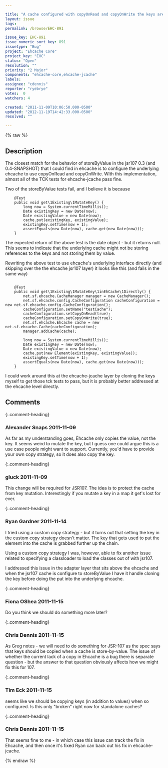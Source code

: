 ```yaml
---

title: "A cache configured with copyOnRead and copyOnWrite the keys are stored as references not as values"
layout: issue
tags: 
permalink: /browse/EHC-891

issue_key: EHC-891
issue_numeric_sort_key: 891
issuetype: "Bug"
project: "Ehcache Core"
project_key: "EHC"
status: "Open"
resolution: ""
priority: "2 Major"
components: "ehcache-core,ehcache-jcache"
labels: 
assignee: "cdennis"
reporter: "ryebrye"
votes:  0
watchers: 4

created: "2011-11-09T10:06:50.000-0500"
updated: "2012-11-19T14:42:33.000-0500"
resolved: ""

---
```




{% raw %}



## Description

<div markdown="1" class="description">


The closest match for the behavior of storeByValue in the jsr107 0.3 (and 0.4-SNAPSHOT) that I could find in ehcache is to configure the underlying ehcache to use copyOnRead and copyOnWrite. WIth this implementation, almost all of the TCK tests for ehcache-jcache pass fine. 

Two of the storeByValue tests fail, and I believe it is because 


```
    @Test
    public void get\1Existing\1MutateKey() {
        long now = System.currentTimeMillis();
        Date existingKey = new Date(now);
        Date existingValue = new Date(now);
        cache.put(existingKey, existingValue);
        existingKey.setTime(now + 1);
        assertEquals(new Date(now), cache.get(new Date(now)));
    }
```


The expected return of the above test is the date object - but it returns null. This seems to indicate that the underlying cache might not be storing references to the keys and not storing them by value. 

Rewriting the above test to use ehcache's underlying interface directly (and skipping over the the ehcache jsr107 layer) it looks like this (and fails in the same way)


```

    @Test
    public void get\1Existing\1MutateKey\1inEhCache\1Directly() {
        net.sf.ehcache.CacheManager manager = new CacheManager();
        net.sf.ehcache.config.CacheConfiguration cacheConfiguration = new net.sf.ehcache.config.CacheConfiguration();
        cacheConfiguration.setName("testCache");
        cacheConfiguration.setCopyOnRead(true);
        cacheConfiguration.setCopyOnWrite(true);
        net.sf.ehcache.Ehcache cache = new net.sf.ehcache.Cache(cacheConfiguration);
        manager.addCache(cache);        

        long now = System.currentTimeMillis();
        Date existingKey = new Date(now);
        Date existingValue = new Date(now);
        cache.put(new Element(existingKey, existingValue));
        existingKey.setTime(now + 1);
        assertEquals(new Date(now), cache.get(new Date(now)));
    }
```


I could work around this at the ehcache-jcache layer by cloning the keys myself to get those tck tests to pass, but it is probably better addressed at the ehcache level directly. 


</div>

## Comments


{:.comment-heading}
### **Alexander Snaps** <span class="date">2011-11-09</span>

<div markdown="1" class="comment">

As far as my understanding goes, Ehcache only copies the value, not the key. It seems weird to mutate the key, but I guess one could argue this is a use case people might want to support.
Currently, you'd have to provide your own copy strategy, so it does also copy the key.

</div>


{:.comment-heading}
### **gluck** <span class="date">2011-11-09</span>

<div markdown="1" class="comment">

This change will be required for JSR107. The idea is to protect the cache from key mutation. Interestingly if you mutate a key in a map it get's lost for ever.

</div>


{:.comment-heading}
### **Ryan Gardner** <span class="date">2011-11-14</span>

<div markdown="1" class="comment">

I tried using a custom copy strategy - but it turns out that setting the key in the custom copy strategy doesn't matter. The key that gets used to put the element into the cache is grabbed further up the chain. 

Using a custom copy strategy I was, however, able to fix another issue related to specifying a classloader to load the classes out of with jsr107.

I addressed this issue in the adapter layer that sits above the ehcache and when the jsr107 cache is configure to storeByValue I have it handle cloning the key before doing the put into the underlying ehcache. 

</div>


{:.comment-heading}
### **Fiona OShea** <span class="date">2011-11-15</span>

<div markdown="1" class="comment">

Do you think we should do something more later?

</div>


{:.comment-heading}
### **Chris Dennis** <span class="date">2011-11-15</span>

<div markdown="1" class="comment">

As Greg notes - we will need to do something for JSR-107 as the spec says that keys should be copied when a cache is store-by-value.  The issue of whether the current lack of a copy in Ehcache is a bug there is separate question - but the answer to that question obviously affects how we might fix this for 107.

</div>


{:.comment-heading}
### **Tim Eck** <span class="date">2011-11-15</span>

<div markdown="1" class="comment">

seems like we should be copying keys (in addition to values) when so configured. Is this only "broken" right now for standalone caches? 

</div>


{:.comment-heading}
### **Chris Dennis** <span class="date">2011-11-15</span>

<div markdown="1" class="comment">

That seems fine to me - in which case this issue can track the fix in Ehcache, and then once it's fixed Ryan can back out his fix in ehcache-jcache. 

</div>



{% endraw %}
